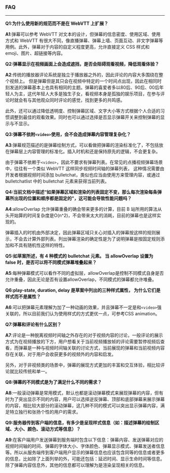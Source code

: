 ### FAQ

------



**Q1:为什么使用新的规范而不是在 WebVTT 上扩展？**

**A1**:弹幕可以参考 WebVTT 对文本的设计，但弹幕的信息密度、使用区域、使用方式和 WebVTT 有很大不同，像直播弹幕、弹幕上墙、页面互动、非文字弹幕等用例。此外，弹幕对于内容的自定义程度更高，允许直接定义 CSS 样式和 emoji、图片、超链接等内容。



**Q2:弹幕显示在视频画面上会造成遮挡，是否会阻碍观看视频，降低观看体验？**

**A2**:传统的播放器评论系统是独立于播放器之外的，因此评论的内容大多围绕在整个视频上。 但是弹幕但是其只会在视频中特定的一个时间点出现，因此在相同时刻发送的弹幕基本上也具有相同的主题。弹幕的喜爱者多以80后、90后、00后年轻人为主，这代年轻人大多是独生子女，看视频本身是孤独的娱乐项目，在参与评论时就会有与其他观众同时评论的感觉，找到更多的共鸣感。

此外，还可以通过降低透明度、控制弹幕区域、文字大小等方式根据个人合适的习惯调整到最佳的观看效果。同时也可以通过选择是否显示弹幕开关来控制弹幕的显示与不显示。



**Q3:弹幕不依附`<video>`使用，会不会造成弹幕内容管理复杂化？**

**A3**:弹幕规范描述的是弹幕绘制方式，可以看做把弹幕的渲染标准化了，不包括放在弹幕层上内容管理的标准化。插入时机和还是保持原先的逻辑，不会更复杂。

由于弹幕不依赖于`<video>`，因此不要求有弹幕列表。在常见的点播视频弹幕场景中，往往有一个类似 WebVTT 这样同步视频时间轴的弹幕列表， 这种情况需要由开发者根据视频时间添加 bulletchat，类似也应当由使用方来管理内容，或通过 bulletchatlist 中的 bulletchat 元素来获得当前列表。



**Q4:当前文档中描述“如果弹幕区域和渲染的列表固定不变，那么每次渲染每条弹幕所出现的位置和顺序都是固定的”，这可能会导致性能问题吗？**

**A4**:allowOverlap 允许弹幕重叠的确会带来更多的计算，目前 B 站所用的算法从头开始算的时间复杂度是O(n^2)，不会带来太大的消耗，目前的弹幕也是这样实现的。

弹幕插入的时机由外部决定，因此弹幕区域只关心对插入的弹幕按这样的规则展示，不会去计算外部列表。列出弹幕渲染的确定性是为了说明弹幕是按固定规则添加和不具有随机性这样的特性。



**Q5:如草案所述，有 4 种模式的 bulletchat 元素。 当 allowOverlap 设置为 false 时，是否可以将不同模式弹幕堆叠起来？**

**A5**:每种弹幕模式可以看作不同的虚拟层，allowOverlap是控制不同模式自身是否允许重叠，因此无论是否有设置allowOverlap，不同模式的弹幕都允许堆叠。



**Q6:play-state, duration, delay 是草案中列出的三种样式属性， 为什么它们是样式而不是属性？**

**A6**:可以把弹幕元素理解为加了一种动画的效果，并且弹幕不一定是和`<video>`强关联的，所以目前我们认为使用样式的方式更优一点，可参考CSS animation。



**Q7:弹幕和评论有什么区别？**

**A7**:评论是一种脱离视频时间轴之外存在的对于视频内容的讨论，一般评论的展示方式为在视频播放的下方，用户想看关于当前视频播放帧的评论需要暂停视频后查看，而弹幕是一种与视频时间轴关联的讨论方式，当前展现的弹幕和当前视频内容存在关联，对于用户会收获更多的视频外的内容和启发。

另外，对于非视频类的场景中，弹幕的展现方式更加的丰富和交互体验，相比较评论就比较传统和单一。



**Q8:弹幕的不同模式是为了满足什么不同的需求？**

**A8**:一般滚动弹幕是常用模式，默认也都是滚动弹幕模式来展现弹幕的内容，但有时为了突出显示不同的内容，用户可以选择逆反弹幕、顶部和底部弹幕来展示弹幕的内容，相比较大部分的滚动弹幕，这几种不同的模式可以突出显示弹幕内容，满足特立独行和张扬个性的用户的需求。



**Q9:服务器传到客户端的信息，有多少是呈现样式信息（如：描述弹幕的绘制区域、大小、颜色、滚动方式等信息）？**

**A9**:在客户端用户发送弹幕到服务端时包含以下信息：弹幕内容、发送弹幕对应的视频时间轴的时间、弹幕的字体大小、字体颜色、弹幕显示模式、弹幕发送者信息等。所以从服务端传到客户端用户显示的弹幕信息也应该包含同等的信息或者更多的信息，比如除了上面列举的外，可能还包括：延迟时间、显示生命时间等信息。除了弹幕内容信息外，其他的信息都可以理解为是渲染呈现相关的信息。

